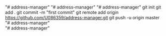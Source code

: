 "# address-manager" 
"# address-manager" 
"# address-manager"  git init git add . git commit -m "first commit" git remote add origin https://github.com/U086359/address-manager.git git push -u origin master
"# address-manager"  
"# address-manager"  
